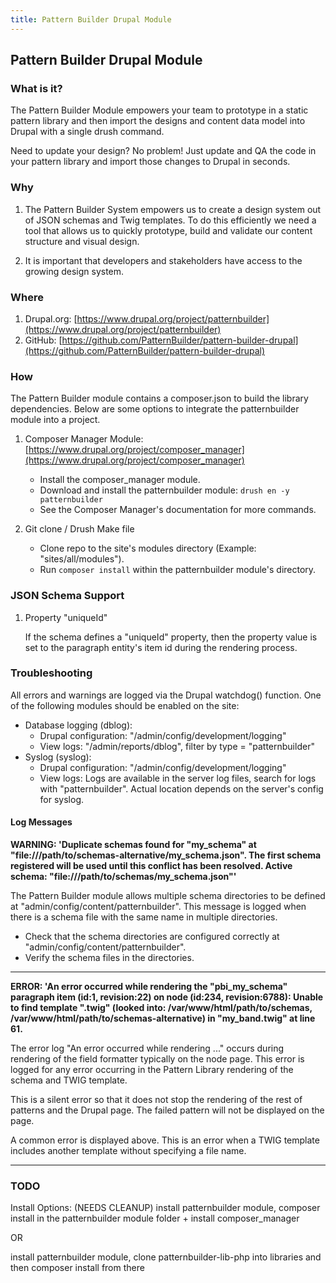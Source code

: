 ```yaml
---
title: Pattern Builder Drupal Module
---
```


## Pattern Builder Drupal Module


### What is it?

The Pattern Builder Module empowers your team to prototype in a static pattern library and then import the designs and content data model into Drupal with a single drush command.

Need to update your design? No problem! Just update and QA the code in your pattern library and import those changes to Drupal in seconds.


### Why

1. The Pattern Builder System empowers us to create a design system out of JSON schemas and Twig templates. To do this efficiently we need a tool that allows us to quickly prototype, build and validate our content structure and visual design.

1. It is important that developers and stakeholders have access to the growing design system.


### Where

1. Drupal.org: [https://www.drupal.org/project/patternbuilder](https://www.drupal.org/project/patternbuilder)
1. GitHub: [https://github.com/PatternBuilder/pattern-builder-drupal](https://github.com/PatternBuilder/pattern-builder-drupal)


### How

The Pattern Builder module contains a composer.json to build the library dependencies.
Below are some options to integrate the patternbuilder module into a project.

1. Composer Manager Module: [https://www.drupal.org/project/composer_manager](https://www.drupal.org/project/composer_manager)
    - Install the composer_manager module.
    - Download and install the patternbuilder module: `drush en -y patternbuilder`
    - See the Composer Manager's documentation for more commands.

1. Git clone / Drush Make file
    - Clone repo to the site's modules directory (Example: "sites/all/modules").
    - Run `composer install` within the patternbuilder module's directory.

### JSON Schema Support

1. Property "uniqueId"

    If the schema defines a "uniqueId" property, then the property value is set to the paragraph entity's item id during the rendering process.


### Troubleshooting

All errors and warnings are logged via the Drupal watchdog() function.
One of the following modules should be enabled on the site:

- Database logging (dblog):
    - Drupal configuration: "/admin/config/development/logging"
    - View logs: "/admin/reports/dblog", filter by type = "patternbuilder"
- Syslog (syslog):
    - Drupal configuration: "/admin/config/development/logging"
    - View logs: Logs are available in the server log files, search for logs with "patternbuilder". Actual location depends on the server's config for syslog.


#### Log Messages

**WARNING: 'Duplicate schemas found for "my_schema" at "file:///path/to/schemas-alternative/my_schema.json". The first schema registered will be used until this conflict has been resolved. Active schema: "file:///path/to/schemas/my_schema.json"'**

The Pattern Builder module allows multiple schema directories to be defined at "admin/config/content/patternbuilder". This message is logged when there is a schema file with the same name in multiple directories.

- Check that the schema directories are configured correctly at "admin/config/content/patternbuilder".
- Verify the schema files in the directories.

- - -

**ERROR: 'An error occurred while rendering the "pbi_my_schema" paragraph item (id:1, revision:22) on node (id:234, revision:6788): Unable to find template ".twig" (looked into: /var/www/html/path/to/schemas, /var/www/html/path/to/schemas-alternative) in "my_band.twig" at line 61.**

The error log "An error occurred while rendering ..." occurs during rendering of the field formatter typically on the node page.  This error is logged for any error occurring in the Pattern Library rendering of the schema and TWIG template.

This is a silent error so that it does not stop the rendering of the rest of patterns and the Drupal page. The failed pattern will not be displayed on the page.

A common error is displayed above. This is an error when a TWIG template includes another template without specifying a file name.

- - -


### TODO

Install Options: (NEEDS CLEANUP)
install patternbuilder module, composer install in the patternbuilder module folder + install composer_manager

OR

install patternbuilder module, clone patternbuilder-lib-php into libraries and then composer install from there
